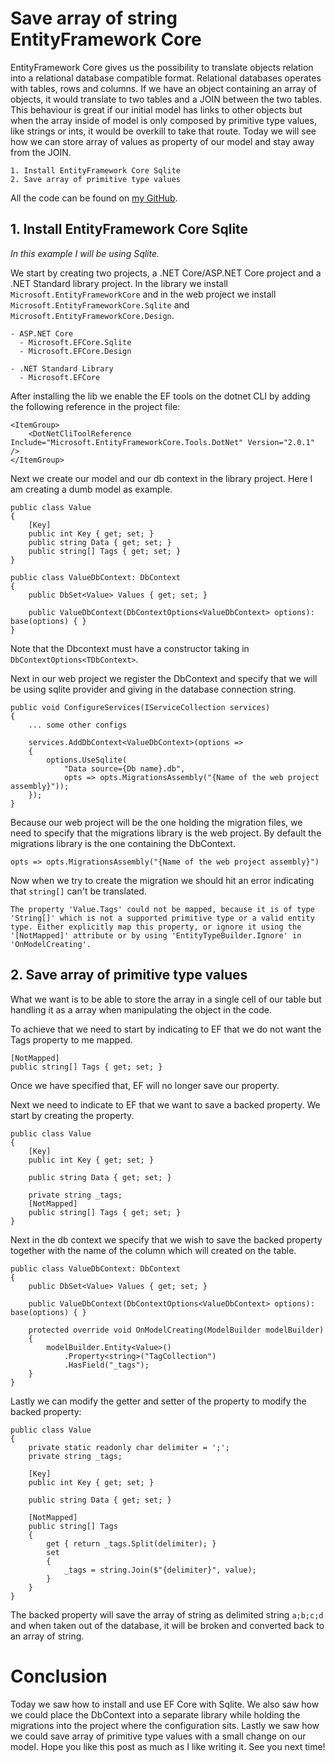 # Save array of string EntityFramework Core

EntityFramework Core gives us the possibility to translate objects relation into a relational database compatible format.
Relational databases operates with tables, rows and columns. If we have an object containing an array of objects, it would translate to two tables and a JOIN between the two tables. This behaviour is great if our initial model has links to other objects but when the array inside of model is only composed by primitive type values, like strings or ints, it would be overkill to take that route.
Today we will see how we can store array of values as property of our model and stay away from the JOIN.

```
1. Install EntityFramework Core Sqlite
2. Save array of primitive type values
```

All the code can be found on [my GitHub](https://github.com/Kimserey/ef-core-sqlite).

## 1. Install EntityFramework Core Sqlite

_In this example I will be using Sqlite._

We start by creating two projects, a .NET Core/ASP.NET Core project and a .NET Standard library project. In the library we install `Microsoft.EntityFrameworkCore` and in the web project we install `Microsoft.EntityFrameworkCore.Sqlite` and `Microsoft.EntityFrameworkCore.Design`.

```
- ASP.NET Core
  - Microsoft.EFCore.Sqlite
  - Microsoft.EFCore.Design

- .NET Standard Library
  - Microsoft.EFCore
```

After installing the lib we enable the EF tools on the dotnet CLI by adding the following reference in the project file:

```
<ItemGroup>
    <DotNetCliToolReference Include="Microsoft.EntityFrameworkCore.Tools.DotNet" Version="2.0.1" />
</ItemGroup>
```

Next we create our model and our db context in the library project. Here I am creating a dumb model as example.

```
public class Value
{
    [Key]
    public int Key { get; set; }
    public string Data { get; set; }
    public string[] Tags { get; set; }
}
```

```
public class ValueDbContext: DbContext
{
    public DbSet<Value> Values { get; set; }

    public ValueDbContext(DbContextOptions<ValueDbContext> options): base(options) { }
}
```

Note that the Dbcontext must have a constructor taking in `DbContextOptions<TDbContext>`.

Next in our web project we register the DbContext and specify that we will be using sqlite provider and giving in the database connection string.

```
public void ConfigureServices(IServiceCollection services)
{
    ... some other configs

    services.AddDbContext<ValueDbContext>(options =>
    {
        options.UseSqlite(
            "Data source={Db name}.db", 
            opts => opts.MigrationsAssembly("{Name of the web project assembly}"));
    });
}

```

Because our web project will be the one holding the migration files, we need to specify that the migrations library is the web project. By default the migrations library is the one containing the DbContext.

```
opts => opts.MigrationsAssembly("{Name of the web project assembly}")
```

Now when we try to create the migration we should hit an error indicating that `string[]` can't be translated.

```
The property 'Value.Tags' could not be mapped, because it is of type 'String[]' which is not a supported primitive type or a valid entity type. Either explicitly map this property, or ignore it using the '[NotMapped]' attribute or by using 'EntityTypeBuilder.Ignore' in 'OnModelCreating'.
```

## 2. Save array of primitive type values

What we want is to be able to store the array in a single cell of our table but handling it as a array when manipulating the object in the code.

To achieve that we need to start by indicating to EF that we do not want the Tags property to me mapped.

```
[NotMapped]
public string[] Tags { get; set; }
```

Once we have specified that, EF will no longer save our property.

Next we need to indicate to EF that we want to save a backed property. We start by creating the property.

```
public class Value
{
    [Key]
    public int Key { get; set; }

    public string Data { get; set; }

    private string _tags;
    [NotMapped]
    public string[] Tags { get; set; }
}
```

Next in the db context we specify that we wish to save the backed property together with the name of the column which will created on the table.

```
public class ValueDbContext: DbContext
{
    public DbSet<Value> Values { get; set; }

    public ValueDbContext(DbContextOptions<ValueDbContext> options): base(options) { }

    protected override void OnModelCreating(ModelBuilder modelBuilder)
    {
        modelBuilder.Entity<Value>()
            .Property<string>("TagCollection")
            .HasField("_tags");
    }
}
```

Lastly we can modify the getter and setter of the property to modify the backed property:

```
public class Value
{
    private static readonly char delimiter = ';';
    private string _tags;

    [Key]
    public int Key { get; set; }

    public string Data { get; set; }

    [NotMapped]
    public string[] Tags
    {
        get { return _tags.Split(delimiter); }
        set
        {
            _tags = string.Join($"{delimiter}", value);
        }
    }
}
```

The backed property will save the array of string as delimited string `a;b;c;d` and when taken out of the database, it will be broken and converted back to an array of string.

# Conclusion

Today we saw how to install and use EF Core with Sqlite. We also saw how we could place the DbContext into a separate library while holding the migrations into the project where the configuration sits. Lastly we saw how we could save array of primitive type values with a small change on our model. Hope you like this post as much as I like writing it. See you next time!